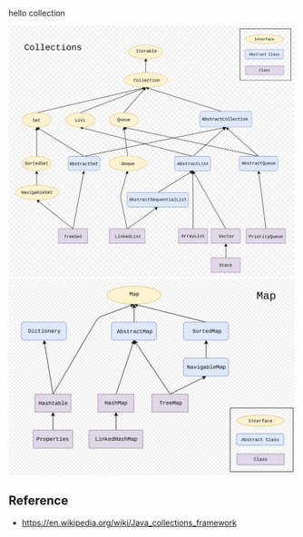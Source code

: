hello collection

![](/.images/doc/base/collection/collection-framework-01.png ':size=42%')
![](/.images/doc/base/collection/collection-framework-02.png ':size=54%')

## Reference
* https://en.wikipedia.org/wiki/Java_collections_framework